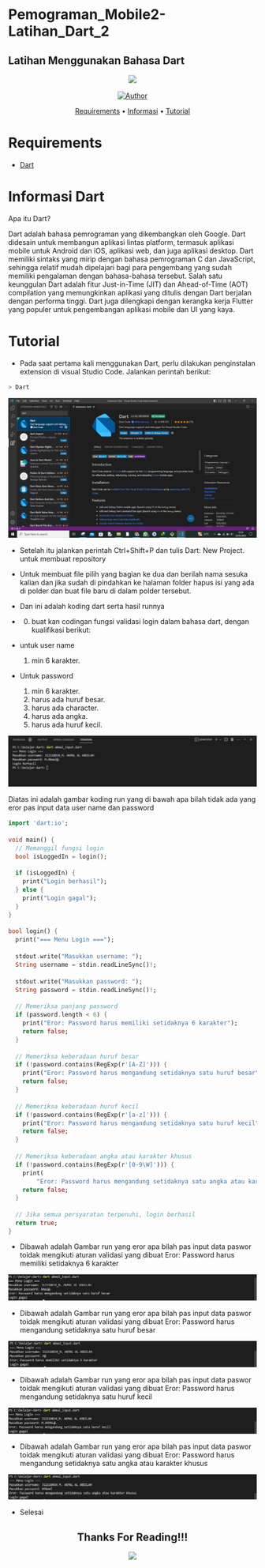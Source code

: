 # Pemograman_Mobile2-Latihan_Dart_2
## Latihan Menggunakan Bahasa Dart


<p align="center">
 <img src="https://user-images.githubusercontent.com/91085882/137566814-9c8c078c-1c3e-475c-b23d-7f4922f74beb.gif"/>
</p>
<p align="center">
<a href="https://github.com/akmalabdilah"><img title="Author" src="https://img.shields.io/discord/102860784329052160?color=BLUE&label=M.%20AKMAL%20AL%20ABDILAH1&logo=GITHUB&logoColor=BLACK&style=plastic"></a>
<p align="center">

<p align="center">
<a href="https://github.com/akmalabdilah/Tutorial_Drat_2.git">Requirements</a> •
<a href="https://github.com/akmalabdilah/Tutorial_Drat_2.git">Informasi</a> •
<a href="https://github.com/akmalabdilah/Tutorial_Drat_2.git">Tutorial</a>
</p>
</div>

# Requirements
- [Dart](https://git-scm.com/download)

# Informasi Dart
Apa itu Dart?
<p>
Dart adalah bahasa pemrograman yang dikembangkan oleh Google. Dart didesain untuk membangun aplikasi lintas platform, termasuk aplikasi mobile untuk Android dan iOS, aplikasi web, dan juga aplikasi desktop. Dart memiliki sintaks yang mirip dengan bahasa pemrograman C dan JavaScript, sehingga relatif mudah dipelajari bagi para pengembang yang sudah memiliki pengalaman dengan bahasa-bahasa tersebut. Salah satu keunggulan Dart adalah fitur Just-in-Time (JIT) dan Ahead-of-Time (AOT) compilation yang memungkinkan aplikasi yang ditulis dengan Dart berjalan dengan performa tinggi. Dart juga dilengkapi dengan kerangka kerja Flutter yang populer untuk pengembangan aplikasi mobile dan UI yang kaya.
</p>

# Tutorial
- Pada saat pertama kali menggunakan Dart, perlu dilakukan penginstalan extension
di visual Studio Code. Jalankan perintah berikut:

```bash
> Dart
```


![Gambar 1](Screenshots/ss1.JPG)


- Setelah itu jalankan perintah Ctrl+Shift+P dan tulis Dart: New Project. untuk membuat repository 

- Untuk membuat file pilih yang bagian ke dua dan berilah nama sesuka kalian dan jika sudah di pindahkan ke halaman folder hapus isi yang ada di polder dan buat file baru di dalam polder tersebut.

- Dan ini adalah koding dart serta hasil runnya

- 0. buat kan codingan fungsi validasi login dalam bahasa dart, dengan kualifikasi berikut:

- untuk user name
  1. min 6 karakter.
- Untuk password 
  1. min 6 karakter.
  2. harus ada huruf besar.
  3. harus ada character.
  4. harus ada angka.
  5. harus ada huruf kecil.


![Gambar 2](Screenshots/ss2.JPG)

Diatas ini adalah gambar koding run yang di bawah apa bilah tidak ada yang eror pas input data user name dan password

```dart
import 'dart:io';

void main() {
  // Memanggil fungsi login
  bool isLoggedIn = login();

  if (isLoggedIn) {
    print("Login berhasil");
  } else {
    print("Login gagal");
  }
}

bool login() {
  print("=== Menu Login ===");

  stdout.write("Masukkan username: ");
  String username = stdin.readLineSync()!;

  stdout.write("Masukkan password: ");
  String password = stdin.readLineSync()!;

  // Memeriksa panjang password
  if (password.length < 6) {
    print("Eror: Password harus memiliki setidaknya 6 karakter");
    return false;
  }

  // Memeriksa keberadaan huruf besar
  if (!password.contains(RegExp(r'[A-Z]'))) {
    print("Eror: Password harus mengandung setidaknya satu huruf besar");
    return false;
  }

  // Memeriksa keberadaan huruf kecil
  if (!password.contains(RegExp(r'[a-z]'))) {
    print("Eror: Password harus mengandung setidaknya satu huruf kecil");
    return false;
  }

  // Memeriksa keberadaan angka atau karakter khusus
  if (!password.contains(RegExp(r'[0-9\W]'))) {
    print(
        "Eror: Password harus mengandung setidaknya satu angka atau karakter khusus");
    return false;
  }

  // Jika semua persyaratan terpenuhi, login berhasil
  return true;
}

```

- Dibawah adalah Gambar run yang eror apa bilah pas input data paswor toidak mengikuti aturan validasi yang dibuat Eror: Password harus memiliki setidaknya 6 karakter

![Gambar 3](Screenshots/ss3.JPG)

- Dibawah adalah Gambar run yang eror apa bilah pas input data paswor toidak mengikuti aturan validasi yang dibuat Eror: Password harus mengandung setidaknya satu huruf besar

![Gambar 4](Screenshots/ss4.JPG)

- Dibawah adalah Gambar run yang eror apa bilah pas input data paswor toidak mengikuti aturan validasi yang dibuat Eror: Password harus mengandung setidaknya satu huruf kecil

![Gambar 5](Screenshots/ss5.JPG)

- Dibawah adalah Gambar run yang eror apa bilah pas input data paswor toidak mengikuti aturan validasi yang dibuat Eror: Password harus mengandung setidaknya satu angka atau karakter khusus

![Gambar 6](Screenshots/ss6.JPG)




- Selesai


<div>
<h2 align="center">Thanks For Reading!!!</h2>
<div align="center">
<img src="https://user-images.githubusercontent.com/91085882/222731693-24383140-7623-4e7a-a528-6621380b7be8.gif">